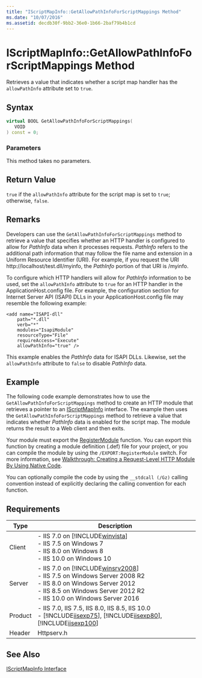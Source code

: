 ```yaml
---
title: "IScriptMapInfo::GetAllowPathInfoForScriptMappings Method"
ms.date: "10/07/2016"
ms.assetid: decdb30f-9bb2-36e0-1b66-2baf79b4b1cd
---
```

# IScriptMapInfo::GetAllowPathInfoForScriptMappings Method
Retrieves a value that indicates whether a script map handler has the `allowPathInfo` attribute set to `true`.  
  
## Syntax  
  
```cpp  
virtual BOOL GetAllowPathInfoForScriptMappings(  
   VOID  
) const = 0;  
```  
  
### Parameters  
 This method takes no parameters.  
  
## Return Value  
 `true` if the `allowPathInfo` attribute for the script map is set to `true`; otherwise, `false`.  
  
## Remarks  
 Developers can use the `GetAllowPathInfoForScriptMappings` method to retrieve a value that specifies whether an HTTP handler is configured to allow for *PathInfo* data when it processes requests. *PathInfo* refers to the additional path information that may follow the file name and extension in a Uniform Resource Identifier (URI). For example, if you request the URI http://localhost/test.dll/myinfo, the *PathInfo* portion of that URI is /myinfo.  
  
 To configure which HTTP handlers will allow for *PathInfo* information to be used, set the `allowPathInfo` attribute to `true` for an HTTP handler in the ApplicationHost.config file. For example, the configuration section for Internet Server API (ISAPI) DLLs in your ApplicationHost.config file may resemble the following example:  
  
```  
<add name="ISAPI-dll"  
    path="*.dll"  
    verb="*"  
    modules="IsapiModule"  
    resourceType="File"  
    requireAccess="Execute"  
    allowPathInfo="true" />  
```  
  
 This example enables the *PathInfo* data for ISAPI DLLs. Likewise, set the `allowPathInfo` attribute to `false` to disable *PathInfo* data.  
  
## Example  
 The following code example demonstrates how to use the `GetAllowPathInfoForScriptMappings` method to create an HTTP module that retrieves a pointer to an [IScriptMapInfo](../../web-development-reference/native-code-api-reference/iscriptmapinfo-interface.md) interface. The example then uses the `GetAllowPathInfoForScriptMappings` method to retrieve a value that indicates whether *PathInfo* data is enabled for the script map. The module returns the result to a Web client and then exits.  
  
<!-- TODO: review snippet reference  [!CODE [IScriptMapInfoGetAllowPathInfoForScriptMappings#1](IScriptMapInfoGetAllowPathInfoForScriptMappings#1)]  -->  
  
 Your module must export the [RegisterModule](../../web-development-reference/native-code-api-reference/pfn-registermodule-function.md) function. You can export this function by creating a module definition (.def) file for your project, or you can compile the module by using the `/EXPORT:RegisterModule` switch. For more information, see [Walkthrough: Creating a Request-Level HTTP Module By Using Native Code](../../web-development-reference/native-code-development-overview/walkthrough-creating-a-request-level-http-module-by-using-native-code.md).  
  
 You can optionally compile the code by using the `__stdcall (/Gz)` calling convention instead of explicitly declaring the calling convention for each function.  
  
## Requirements  
  
|Type|Description|  
|----------|-----------------|  
|Client|-   IIS 7.0 on [!INCLUDE[winvista](../../wmi-provider/includes/winvista-md.md)]<br />-   IIS 7.5 on Windows 7<br />-   IIS 8.0 on Windows 8<br />-   IIS 10.0 on Windows 10|  
|Server|-   IIS 7.0 on [!INCLUDE[winsrv2008](../../wmi-provider/includes/winsrv2008-md.md)]<br />-   IIS 7.5 on Windows Server 2008 R2<br />-   IIS 8.0 on Windows Server 2012<br />-   IIS 8.5 on Windows Server 2012 R2<br />-   IIS 10.0 on Windows Server 2016|  
|Product|-   IIS 7.0, IIS 7.5, IIS 8.0, IIS 8.5, IIS 10.0<br />-   [!INCLUDE[iisexp75](../../web-development-reference/native-code-api-reference/includes/iisexp75-md.md)], [!INCLUDE[iisexp80](../../web-development-reference/native-code-api-reference/includes/iisexp80-md.md)], [!INCLUDE[iisexp100](../../web-development-reference/native-code-api-reference/includes/iisexp100-md.md)]|  
|Header|Httpserv.h|  
  
## See Also  
 [IScriptMapInfo Interface](../../web-development-reference/native-code-api-reference/iscriptmapinfo-interface.md)